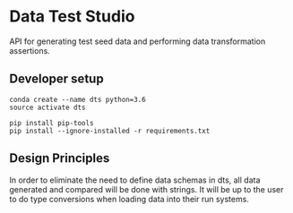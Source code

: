 # Data Test Studio

API for generating test seed data and performing data transformation assertions.

## Developer setup

    conda create --name dts python=3.6
    source activate dts

    pip install pip-tools
    pip install --ignore-installed -r requirements.txt

## Design Principles

In order to eliminate the need to define data schemas in dts, all data generated and compared
will be done with strings.  It will be up to the user to do type conversions when loading
data into their run systems.
